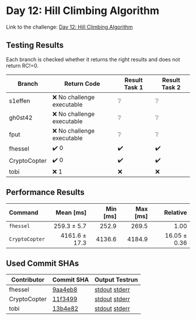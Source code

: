 # Day 12: Hill Climbing Algorithm

Link to the challenge: [Day 12: Hill Climbing Algorithm](https://adventofcode.com/2022/day/12)

## Testing Results

Each branch is checked whether it returns the right results and does not return RC!=0.

| Branch | Return Code | Result Task 1 | Result Task 2 |
| ------ | ----------- | ------------- | ------------- |
| s1effen | ❌ No challenge executable | ❔ | ❔ |
| gh0st42 | ❌ No challenge executable | ❔ | ❔ |
| fput | ❌ No challenge executable | ❔ | ❔ |
| fhessel | ✔️ 0 | ✔️ | ✔️ |
| CryptoCopter | ✔️ 0 | ✔️ | ✔️ |
| tobi | ❌ 1 | ❌ | ❌ |

## Performance Results

| Command | Mean [ms] | Min [ms] | Max [ms] | Relative |
|:---|---:|---:|---:|---:|
| `fhessel` | 259.3 ± 5.7 | 252.9 | 269.5 | 1.00 |
| `CryptoCopter` | 4161.6 ± 17.3 | 4136.6 | 4184.9 | 16.05 ± 0.36 |


## Used Commit SHAs

| Contributor | Commit SHA | Output Testrun |
| ----------- | ---------- | -------------- |
| fhessel | [9aa4eb8](https://github.com/LOEWE-emergenCITY/AdventOfCode2022/tree/9aa4eb84a59991ac6940e1ee57c5f5ff2667a98e/12) | [stdout](12/fhessel.txt) [stderr](12/fhessel-stderr.txt) |
| CryptoCopter | [11f3499](https://github.com/LOEWE-emergenCITY/AdventOfCode2022/tree/11f3499b60203a5d5b2bfc7b765abb5c577869b5/12) | [stdout](12/CryptoCopter.txt) [stderr](12/CryptoCopter-stderr.txt) |
| tobi | [13b4e82](https://github.com/LOEWE-emergenCITY/AdventOfCode2022/tree/13b4e829d711a04afbba9f075a57511741df8a9d/12) | [stdout](12/tobi.txt) [stderr](12/tobi-stderr.txt) |



